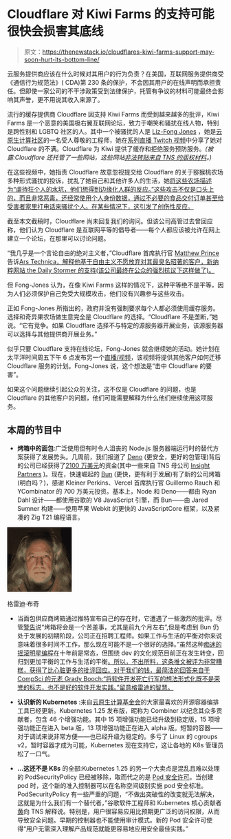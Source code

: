 # Cloudflare 对 Kiwi Farms 的支持可能很快会损害其底线

> 原文：<https://thenewstack.io/cloudflares-kiwi-farms-support-may-soon-hurt-its-bottom-line/>

云服务提供商应该在什么时候对其用户的行为负责？在美国，互联网服务提供商受《通信行为规范法》( CDA)第 230 条的保护，不会因其用户的在线声明而承担责任。但即使一家公司的不干涉政策受到法律保护，托管有争议的材料可能最终会影响其声誉，更不用说其收入来源了。

流行的缓存提供商 Cloudflare 因支持 Kiwi Farms 而受到越来越多的批评，Kiwi Farms 是一个恶意的美国极右翼互联网论坛，致力于嘲笑和骚扰在线人物，特别是跨性别和 LGBTQ 社区的人。其中一个被骚扰的人是 [Liz-Fong Jones](https://www.lizthegrey.com/) ，她是[云原生计算社区](https://thenewstack.io/category/cloud-native/)的一名受人尊敬的工程师，她在[系列直播 Twitch 视频](https://thenewstack.us11.list-manage.com/track/click?u=ab6c02b160780b8e6569144f8&id=0fa8d9a348&e=71a79208c9)中分享了她对 Cloudflare 的不满。Cloudflare 为 Kiwi 提供了缓存和拒绝服务预防服务。*(披露:Cloudflare 还托管了一些网站，这些网站[非法转贴来自 TNS 的版权材料](https://checkforcloudflare.selesti.com/?q=https://cryptonewsbtc.org/)。)*

在这些视频中，她指责 Cloudflare 故意忽视提交给 Cloudflare 的关于猕猴桃农场多种形式骚扰的投诉，扰乱了她自己和其他许多人的生活，她[将这些农场描述为“虐待狂个人的水坑，他们想得到边缘化人群的反应。”这些攻击不仅是口头上的，而且非常恶毒，还经常使用个人身份数据，通过不必要的食品交付订单甚至给受害者家里打电话来骚扰个人。在某些情况下，这引发了创伤性反应。](https://www.twitch.tv/videos/1571797397)

截至本文截稿时，Cloudflare 尚未回复我们的询问。但该公司高管过去曾回应称，他们认为 Cloudflare 是互联网平等的倡导者——每个人都应该被允许在网上建立一个论坛，在那里可以讨论问题。

“我几乎是一个言论自由的绝对主义者，”Cloudflare 首席执行官 [Matthew Prince](https://www.linkedin.com/in/mprince/) 告诉[Ars Technica，解释他基于自由主义不愿放弃对其最臭名昭著的客户，新纳粹网站 the Daily Stormer 的支持(该公司最终在公众的强烈抗议下这样做了)。](https://arstechnica.com/tech-policy/2017/12/cloudflares-ceo-has-a-plan-to-never-censor-hate-speech-again/)

但 Fong-Jones 认为，在像 Kiwi Farms 这样的情况下，这种平等绝不是平等，因为人们必须保护自己免受大规模攻击，他们没有兴趣参与这些攻击。

正如 Fong-Jones 所指出的，政府并没有强制要求每个人都必须使用缓存服务。选择和奇异果农场做生意完全是 Cloudflare 的选择。“Cloudflare 不是垄断，”她说。“它有竞争。如果 Cloudflare 选择不与特定的源服务器开展业务，该源服务器可以选择与其他提供商开展业务。”

似乎只要 Cloudflare 支持在线论坛，Fong-Jones 就会继续她的活动。她计划在太平洋时间周五下午 6 点发布另一个[直播/视频](https://www.twitch.tv/lizthegrey)，该视频将提供其他客户如何迁移 Cloudflare 服务的计划。Fong-Jones 说，这个想法是“击中 Cloudflare 的要害”。

如果这个问题继续引起公众的关注，这不仅是 Cloudflare 的问题，也是 Cloudflare 的其他客户的问题，他们可能需要解释为什么他们继续使用这项服务。

## 本周的节目中

*   **烤箱中的面包**:广泛使用但有时令人沮丧的 Node.js 服务器端运行时的替代方案获得了发展势头。几周前，我们报道了 [Deno](https://thenewstack.io/node-js-creator-blasts-node-js-offers-a-secure-typescript-based-alternative/) (更安全，更好的包管理)背后的公司已经获得了[2100 万美元](https://thenewstack.io/with-additional-funding-deno-sets-out-to-challenge-node-js/)的资金(其中一些来自 TNS 母公司 [Insight Partners](https://www.insightpartners.com/about-us/) )。现在，快速崛起的 [Bun](https://thenewstack.io/meet-bun-a-javascript-runtime-for-the-whole-dev-lifecycle/) (更快，更有利于发展)有了新的公司烤箱(明白吗？)，感谢 Kleiner Perkins、Vercel 首席执行官 Guillermo Rauch 和 YCombinator 的 700 万美元投资。基本上，Node 和 Deno——都由 Ryan Dahl 设计——都使用谷歌的 V8 JavaScript 引擎，而 Bun——由 Jared Sumner 构建——使用苹果 Webkit 的更快的 JavaScriptCore 框架，以及紧凑的 Zig T21 编程语言。

![](img/248eebc2e2c806710e2abdc097cddeba.png)

格雷迪·布奇

*   当面包供应商烤箱通过推特宣布自己的存在时，它遭遇了一些激烈的批评。尽管[警告](https://twitter.com/oven_sh)说“烤箱将会是一个苦差事，尤其是前九个月左右”,但是考虑到 Bun 仍处于发展的初期阶段，公司正在招聘工程师。如果工作与生活的平衡对你来说意味着很多时间不工作，那么现在可能不是一个很好的选择。”虽然这种[痴迷的摇滚明星编程](https://thenewstack.io/10x-programmer-just-jerk/)在十年前是常态，但围绕 dev 的文化规范目前正在发生转变，回归到更加平衡的工作与生活的平衡[。所以，不出所料，这条推文被评为非常糟糕，获得了比心脏更多的批评回应。对于我们的钱，最简洁的回答来自于 CompSci 的元老 Grady Booch:“将软件开发死亡行军的想法形式化既不是荣誉的标志，也不是好的软件开发实践。”留意格雷迪的智慧。](https://www.cnn.com/videos/business/2022/08/25/nightcap-quiet-quitting-trend-explained-clip-orig-mb.cnn)

*   **认识新的 Kubernetes** :来自[云原生计算基金会](https://cncf.io/?utm_content=inline-mention)的大家最喜欢的开源容器编排工具已经更新。Kubernetes 1.25 发布版，昵称为 Combiner 以纪念其众多贡献者，包含 46 个增强功能。其中 15 项增强功能已经升级到稳定版，15 项增强功能正在进入 beta 版，13 项增强功能正在进入 alpha 版。短暂的容器——对于调试来说非常方便——也已经升级为稳定的。多亏了 Linux 的 cgroups v2，暂时容器才成为可能，Kubernetes 现在支持它，这让各地的 K8s 管理员松了一口气。
*   **…这还不是 K8s** 的全部:Kubernetes 1.25 的另一个大卖点是混乱且难以处理的 PodSecurityPolicy 已经被移除，取而代之的是 [Pod 安全许可](https://kubernetes.io/docs/concepts/security/pod-security-admission/)。当创建 pod 时，这个新的准入控制器可以在名称空间级别实施 pod 安全标准。PodSecurityPolicy 有一些严重的问题，“不做出突破性的改变就无法解决，这就是为什么我们有一个替代者，”谷歌软件工程师和 Kubernetes 核心贡献者[黄](https://www.linkedin.com/in/cici-huang-68a6a3a5/)向 TNS 解释说。特别是，用户很容易应用比预期更广泛的访问权限，从而导致安全问题。早期的控制器也不能使用审计模式。新的 Pod 安全许可使得“用户无需深入理解产品规范就能更容易地应用安全最佳实践。”

<svg xmlns:xlink="http://www.w3.org/1999/xlink" viewBox="0 0 68 31" version="1.1"><title>Group</title> <desc>Created with Sketch.</desc></svg>